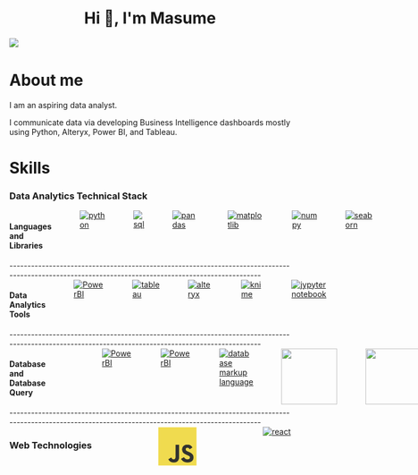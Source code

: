 <h1 align="center">Hi 👋, I'm Masume   </h1>

![](https://media.licdn.com/dms/image/C4E16AQEdOaMdDOVnlA/profile-displaybackgroundimage-shrink_350_1400/0/1656946749556?e=1678320000&v=beta&t=cL9kSLVa5h3DX-QC7LKUvqabjRG3b0Kg-DPDAPG8LLc)

<h1>About me</h1>
<p>I am an aspiring data analyst.</p>
<p>I communicate data via developing Business Intelligence dashboards mostly using Python, Alteryx, Power BI, and Tableau.</p>
<h1>Skills</h1>
<h3>Data Analytics Technical Stack</h3>
<div style="display:flex;justify-content:space-between;gap:10%;"> 
<h4>Languages and Libraries</h4>
 <a href="https://www.python.org/" target="_blank" rel="noreferrer"> <img src="https://github.com/masumesani/masumesani/assets/31848828/274419e3-b5c3-4785-b9cd-726720c7bdf9" alt="python" width="100" height="100" /></a> 
 <a href="https://www.mysql.com/" target="_blank" rel="noreferrer"> <img src="https://github.com/masumesani/images-on-github/assets/31848828/93fd83a1-de6e-4bce-ab9a-014f3aaeed77" alt="sql" width="100" height="100" /></a> 
 <a href="https://pandas.pydata.org/" target="_blank" rel="noreferrer"> <img src="https://github.com/masumesani/masumesani/assets/31848828/c424e764-2b8d-4101-888d-80ae0ab01cfb" alt="pandas" width="100" height="100" /></a>
<a href="https://matplotlib.org/" target="_blank" rel="noreferrer"> <img src="https://github.com/masumesani/masumesani/assets/31848828/60e16053-0014-4e74-8fac-d3d6d8e29523" alt="matplotlib" width="100" height="100" /></a>
<a href="https://numpy.org/" target="_blank" rel="noreferrer"> <img src="https://github.com/masumesani/masumesani/assets/31848828/acbf2154-207e-4295-a237-c9696aeb8473" alt="numpy" width="100" height="100" /></a> 
<a href="https://seaborn.pydata.org/" target="_blank" rel="noreferrer"> <img src="https://github.com/masumesani/masumesani/assets/31848828/3a00fd19-cb41-4ea6-ac0d-678c957a3223" alt="seaborn" width="100" height="100" /></a>
</div>
----------------------------------------------------------------------------------------------------------------------------------------------------
<div style="display:flex;justify-content:space-between;gap:10%;"> 
<h4>Data Analytics Tools</h4>
<a href="https://www.microsoft.com/en-us/power-platform/products/power-bi" target="_blank" rel="noreferrer"> <img src="https://github.com/masumesani/masumesani/assets/31848828/da8337f2-3b8e-4164-8104-dfdf6a774d20" alt="PowerBI" width="100" height="100" /></a>
<a href="https://www.tableau.com/" target="_blank" rel="noreferrer"> <img src="https://github.com/masumesani/masumesani/assets/31848828/dbe87bb5-ce07-4560-ab69-fa3e20066bc8" alt="tableau" width="100" height="100" /></a>
<a href="https://alteryx.com/" target="_blank" rel="noreferrer"> <img src="https://github.com/masumesani/masumesani/assets/31848828/3d3ff2e0-f48d-4530-af21-50fd1b04a82a" alt="alteryx" width="100" height="100" /></a>
<a href="https://www.knime.com/" target="_blank" rel="noreferrer"> <img src="https://github.com/masumesani/masumesani/assets/31848828/904e3f70-73b6-4fb3-bcc1-3c09ac6c3ab5" alt="knime" width="100" height="100" /></a>
<a href="https://jupyter.org/" target="_blank" rel="noreferrer"> <img src="https://github.com/masumesani/images-on-github/assets/31848828/ed4e8403-3a05-4c99-b5d0-19b6cacba7fe" alt="jypyter notebook" width="100" height="100" /></a>
</div>
----------------------------------------------------------------------------------------------------------------------------------------------------
 <div style="display:flex;justify-content:space-between;gap:10%;"> 
 <h4>Database and Database Query</h4>
<a href="https://www.mysql.com/" target="_blank" rel="noreferrer"> <img src="https://raw.githubusercontent.com/devicons/devicon/master/icons/mysql/mysql-original-wordmark.svg" alt="mysql" width="100" height="100" /></a> 
<a href="https://learn.microsoft.com/en-us/dax/)" target="_blank" rel="noreferrer"> <img src="https://encrypted-tbn0.gstatic.com/images?q=tbn:ANd9GcQRRCxDYw1rsKZnL5Nk63o9o5vSbVsd-d3BiQ&usqp=CAU" alt="PowerBI" width="100" height="100" /></a>
 <a href="https://powerquery.microsoft.com/en-us/" target="_blank" rel="noreferrer"> <img src="https://github.com/masumesani/images-on-github/assets/31848828/d08968bd-e61c-4ba6-894e-71326b2c7dec" alt="PowerBI" width="100" height="100" /></a>
<a href="https://dbml.dbdiagram.io/home/" target="_blank" rel="noreferrer"> <img src="https://encrypted-tbn0.gstatic.com/images?q=tbn:ANd9GcSHtnGBJrpjfkWSYH0s8AmV4zGfoDnV1yi-SA&usqp=CAU" alt="database markup language" width="100" height="100" /></a>
<a href="https://knexjs.org/" rel="noreferrer"> <img src="https://github.com/masumesani/images-on-github/assets/31848828/59d3c4c3-416b-4973-9381-772dff1f6c9a" width="100" height="100" /></a>
<a href="https://www.mongodb.com/use-cases/analytics" rel="noreferrer"> <img src="https://github.com/masumesani/images-on-github/assets/31848828/cb7f5e66-8757-47fe-93b5-7648b32f6555" width="130" height="100" /></a>
 </div>
 ----------------------------------------------------------------------------------------------------------------------------------------------------
 <div style="display:flex;justify-content:space-between;gap:10%;"> 
<h3>Web Technologies</h3>
 <a href="https://developer.mozilla.org/en-US/docs/Web/JavaScript" target="_blank" rel="noreferrer"> <img src="https://raw.githubusercontent.com/devicons/devicon/master/icons/javascript/javascript-original.svg" alt="javascript" width="70" height="70" /></a>
 <a href="https://react.dev/" target="_blank" rel="noreferrer"> <img src="https://github.com/masumesani/images-on-github/assets/31848828/4766cf17-0992-4d9b-ba3a-908451eaa7c5" alt="react" width="70" height="70" /></a> 
 </div>
